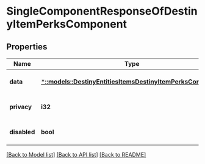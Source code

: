 # SingleComponentResponseOfDestinyItemPerksComponent

## Properties
Name | Type | Description | Notes
------------ | ------------- | ------------- | -------------
**data** | [***::models::DestinyEntitiesItemsDestinyItemPerksComponent**](Destiny.Entities.Items.DestinyItemPerksComponent.md) |  | [optional] [default to null]
**privacy** | **i32** |  | [optional] [default to null]
**disabled** | **bool** | If true, this component is disabled. | [optional] [default to null]

[[Back to Model list]](../README.md#documentation-for-models) [[Back to API list]](../README.md#documentation-for-api-endpoints) [[Back to README]](../README.md)


